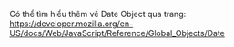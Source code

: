 Có thể tìm hiểu thêm về Date Object qua trang: https://developer.mozilla.org/en-US/docs/Web/JavaScript/Reference/Global_Objects/Date
